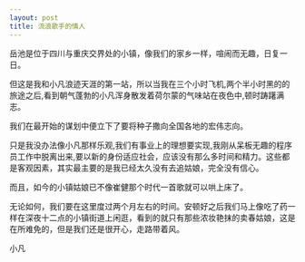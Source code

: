 ```yaml
---
layout: post
title: 流浪歌手的情人
---
```


岳池是位于四川与重庆交界处的小镇，像我们的家乡一样，喧闹而无趣，日复一日。

但这是我和小凡浪迹天涯的第一站，所以当我在三个小时飞机,两个半小时黑的的旅途之后,看到朝气蓬勃的小凡浑身散发着荷尔蒙的气味站在夜色中,顿时踌躇满志。

我们在最开始的谋划中便立下了要将种子撒向全国各地的宏伟志向。

只是我没办法像小凡那样乐观,我们有事业上的理想要实现,我刚从呆板无趣的程序员工作中脱离出来,要以新的身份适应社会，应该没有那么多时间和精力。这些都是客观因素，其实最主要的是我已经太久没有去追姑娘，完全没有信心。

而且，如今的小镇姑娘已不像崔健那个时代一首歌就可以哄上床了。

无论如何，我们要在这里度过两个月左右的时间。安顿好之后我们马上像吃了药一样在深夜十二点的小镇街道上闲逛，看到的就只有那些浓妆艳抹的卖春姑娘，这是在所难免的，但是我们还是很开心，走路带着风。

小凡
